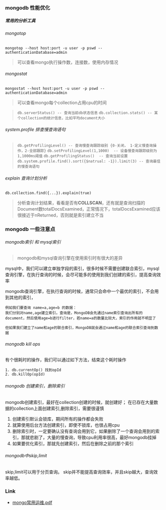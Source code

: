 ### mongodb 性能优化

##### 常用的分析工具

###### mongotop
`mongotop --host host:port -u user -p pswd --authenticationDatabase=admin`
> 可以查看mongo执行操作数，连接数，使用内存情况
###### mongostat
`mongostat --host host:port -u user -p pswd --authenticationDatabase=admin`
> 可以查看mongo每个collection占用cpu的时间

> `db.serverStatus() -- 查询当前db状态信息`
> `db.collection.stats() -- 某个collection的统计信息，比如平均document大小`

###### system.profile 排查慢查询语句
> `db.getProfilingLevel() -- 查询慢查询跟踪级别 {0-关闭， 1-定义慢查询操作，2-全部跟踪}`
> `db.setProfilingLevel(1,1000)  -- 设备慢查询跟踪级别为1,1000ms阈值`
> `db.getProfilingStatus()  -- 查询当前设置`
> `db.system.profile.find().sort({$natrual: -1}).limit(3) -- 查询最佳的慢查询语句`

###### explain 查询计划分析
`db.collection.find({...}).explain(true)`
> 分析查询计划结果，看看是否有**COLLSCAN**，还有就是查询扫描的Document数totalDocsExamined，正常情况下，totalDocsExamined应该很接近于nReturned，否则就是索引建立不当



### mongodb 一些注意点
###### mongodb索引 和 mysql索引
> mongodb和mysql查询引擎在使用索引时有很大的差异

mysql中，我们可以建立单独字段的索引，很多时候不需要创建联合索引，mysql查询引擎，在执行查询的时候，会尽可能多的使用到我们创建的索引，提高查询效率

mongodb查询引擎，在执行查询的时候，通常只会命中一个最优的索引，不会用到其他的索引，
```
例如我们要查询 name=a,age=b 的数据：
我们分别对name,age建立索引，查询是，MongoDB会先通过name索引查询出所有的document，然后使用age=b进行filter，若name=a的数量比较大，索引的作用就不明显了

但如果我们建立了name和age的联合索引，MongoDB就会通过name和age的联合索引查询到数据

```





###### mongodb kill ops
有个很耗时的操作，我们可以通过如下方法，结束这个耗时操作
```
1. db.currentOp() 找到opId
2. db.killOp(opId) 
```

###### mongodb 创建索引，删除索引
mongodb创建索引，最好在collection创建的时候，就创建好；
在已存在大量数据的collection上面创建索引,删除索引，需要很谨慎

1. 创建索引默认会锁库，期间所有的操作都会失败
2. 就算使用后台方法创建索引，即使不锁库，也很占用cpu
3. 删除索引时，一定要确认没有查询会用到它，如果删除了一个查询会用到的索引，那就悲剧了，大量的慢查询，导致cpu利用率很高，最好mongodb挂掉
4. 如果要优化索引，那就先创建索引，然后在删除之前的那个索引


###### mongodb中skip,limit
skip,limit可以用于分页查询。
skip并不能提高查询效率，并且skip越大，查询效率越低。






### Link
- [mongo常用运维.pdf](https://github.com/meacial/mongo_note/blob/master/mongo%E5%B8%B8%E7%94%A8%E8%BF%90%E7%BB%B4.pdf)
